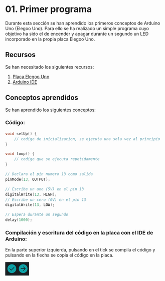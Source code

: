 # 01. Primer programa

Durante esta sección se han aprendido los primeros conceptos de Arduino Uno (Elegoo Uno). Para ello se ha realizado un simple programa cuyo objetivo ha sido el de encender y apagar durante un segundo un LED incorporado en la propia placa Elegoo Uno.

## Recursos

Se han necesitado los siguientes recursos:

1. [Placa Elegoo Uno](https://www.elegoo.com/en-es/products/elegoo-uno-r3-board)
2. [Arduino IDE](https://www.arduino.cc/en/software)

## Conceptos aprendidos

Se han aprendido los siguientes conceptos:

### Código:

```C++
void setUp() {
    // codigo de inicializacion, se ejecuta una sola vez al principio
}
```

```C++
void loop() {
    // codigo que se ejecuta repetidamente
}
```

```C++
// Declara el pin numero 13 como salida
pinMode(13, OUTPUT);
```

```C++
// Escribe un uno (5V) en el pin 13
digitalWrite(13, HIGH);
// Escribe un cero (0V) en el pin 13
digitalWrite(13, LOW);
```

```C++
// Espera durante un segundo
delay(1000);
```

### Compilación y escritura del código en la placa con el IDE de Arduino:

En la parte superior izquierda, pulsando en el tick se compila el código y pulsando en la flecha se copia el código en la placa.

![Compilación y ejecución](images/01-compilacion-ejecucion.png)
